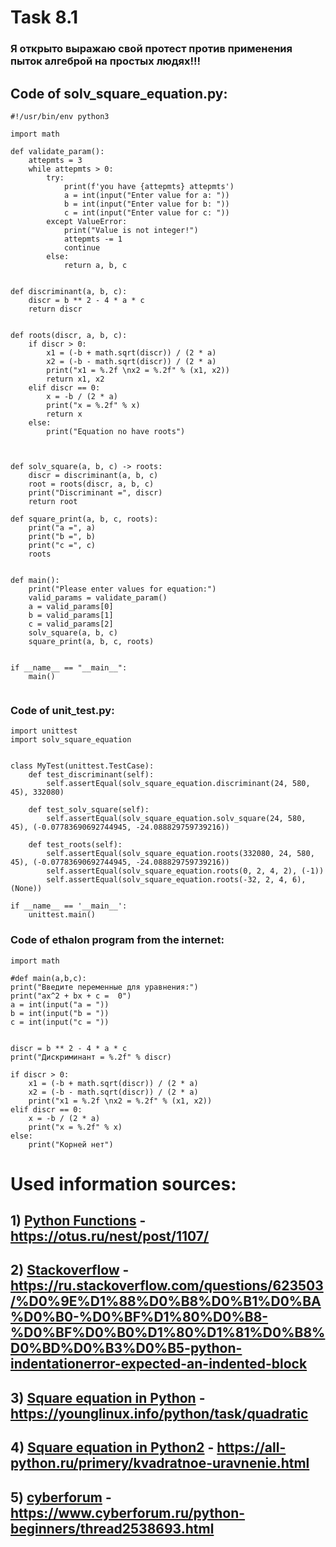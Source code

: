 # Task 8.1


### Я открыто выражаю свой протест против применения пыток алгеброй на простых людях!!!

## Code of solv_square_equation.py:

```
#!/usr/bin/env python3

import math

def validate_param():
    attepmts = 3
    while attepmts > 0:
        try:
            print(f'you have {attepmts} attepmts')
            a = int(input("Enter value for a: "))
            b = int(input("Enter value for b: "))
            c = int(input("Enter value for c: "))
        except ValueError:
            print("Value is not integer!")
            attepmts -= 1
            continue
        else:
            return a, b, c


def discriminant(a, b, c):
    discr = b ** 2 - 4 * a * c
    return discr


def roots(discr, a, b, c):
    if discr > 0:
        x1 = (-b + math.sqrt(discr)) / (2 * a)
        x2 = (-b - math.sqrt(discr)) / (2 * a)
        print("x1 = %.2f \nx2 = %.2f" % (x1, x2))
        return x1, x2
    elif discr == 0:
        x = -b / (2 * a)
        print("x = %.2f" % x)
        return x
    else:
        print("Equation no have roots")



def solv_square(a, b, c) -> roots:
    discr = discriminant(a, b, c)
    root = roots(discr, a, b, c)
    print("Discriminant =", discr)
    return root

def square_print(a, b, c, roots):
    print("a =", a)
    print("b =", b)
    print("c =", c)
    roots


def main():
    print("Please enter values for equation:")
    valid_params = validate_param()
    a = valid_params[0]
    b = valid_params[1]
    c = valid_params[2]
    solv_square(a, b, c)
    square_print(a, b, c, roots)


if __name__ == "__main__":
    main()


```

### Code of unit_test.py:
```
import unittest
import solv_square_equation


class MyTest(unittest.TestCase):
    def test_discriminant(self):
        self.assertEqual(solv_square_equation.discriminant(24, 580, 45), 332080)

    def test_solv_square(self):
        self.assertEqual(solv_square_equation.solv_square(24, 580, 45), (-0.07783690692744945, -24.088829759739216))

    def test_roots(self):
        self.assertEqual(solv_square_equation.roots(332080, 24, 580, 45), (-0.07783690692744945, -24.088829759739216))
        self.assertEqual(solv_square_equation.roots(0, 2, 4, 2), (-1))
        self.assertEqual(solv_square_equation.roots(-32, 2, 4, 6), (None))

if __name__ == '__main__':
    unittest.main()
```

### Code of ethalon program from the internet:

```
import math

#def main(a,b,c):
print("Введите переменные для уравнения:")
print("ax^2 + bx + c =  0")
a = int(input("a = "))
b = int(input("b = "))
c = int(input("c = "))


discr = b ** 2 - 4 * a * c
print("Дискриминант = %.2f" % discr)

if discr > 0:
    x1 = (-b + math.sqrt(discr)) / (2 * a)
    x2 = (-b - math.sqrt(discr)) / (2 * a)
    print("x1 = %.2f \nx2 = %.2f" % (x1, x2))
elif discr == 0:
    x = -b / (2 * a)
    print("x = %.2f" % x)
else:
    print("Корней нет")
```







# Used information sources:

## 1) [Python Functions](https://otus.ru/nest/post/1107/) - https://otus.ru/nest/post/1107/

## 2) [Stackoverflow](https://ru.stackoverflow.com/questions/623503/%D0%9E%D1%88%D0%B8%D0%B1%D0%BA%D0%B0-%D0%BF%D1%80%D0%B8-%D0%BF%D0%B0%D1%80%D1%81%D0%B8%D0%BD%D0%B3%D0%B5-python-indentationerror-expected-an-indented-block) - https://ru.stackoverflow.com/questions/623503/%D0%9E%D1%88%D0%B8%D0%B1%D0%BA%D0%B0-%D0%BF%D1%80%D0%B8-%D0%BF%D0%B0%D1%80%D1%81%D0%B8%D0%BD%D0%B3%D0%B5-python-indentationerror-expected-an-indented-block

## 3) [Square equation in Python](https://younglinux.info/python/task/quadratic) - https://younglinux.info/python/task/quadratic

## 4) [Square equation in Python2](https://all-python.ru/primery/kvadratnoe-uravnenie.html) - https://all-python.ru/primery/kvadratnoe-uravnenie.html

## 5) [cyberforum](https://www.cyberforum.ru/python-beginners/thread2538693.html) - https://www.cyberforum.ru/python-beginners/thread2538693.html
